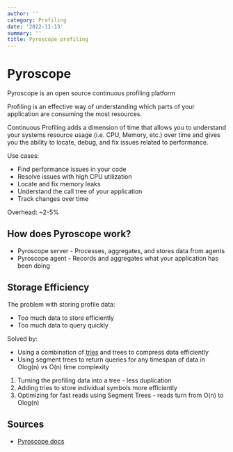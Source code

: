 ```yaml
---
author: ''
category: Profiling
date: '2022-11-13'
summary: ''
title: Pyroscope profiling
---
```


# Pyroscope

Pyroscope is an open source continuous profiling platform

Profiling is an effective way of understanding which parts of your application are consuming the most resources.

Continuous Profiling adds a dimension of time that allows you to understand your systems resource usage (i.e. CPU, Memory, etc.) over time and gives you the ability to locate, debug, and fix issues related to performance.

Use cases:

* Find performance issues in your code
* Resolve issues with high CPU utilization
* Locate and fix memory leaks
* Understand the call tree of your application
* Track changes over time

Overhead: ~2-5%

## How does Pyroscope work?

* Pyroscope server - Processes, aggregates, and stores data from agents
* Pyroscope agent - Records and aggregates what your application has been doing

## Storage Efficiency

The problem with storing profile data:

* Too much data to store efficiently
* Too much data to query quickly

Solved by:

* Using a combination of [tries](https://en.wikipedia.org/wiki/Trie) and trees to compress data efficiently
* Using segment trees to return queries for any timespan of data in Olog(n) vs O(n) time complexity

1. Turning the profiling data into a tree - less duplication
2. Adding tries to store individual symbols more efficiently
3. Optimizing for fast reads using Segment Trees - reads turn from O(n) to Olog(n)




## Sources

* [Pyroscope docs](https://pyroscope.io/docs/)